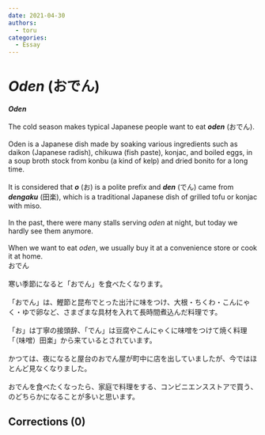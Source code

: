 ```yaml
---
date: 2021-04-30
authors:
  - toru
categories:
  - Essay
---
```


<h1 id="subject_show"><strong><em>Oden</strong></em> (おでん)</h1>
<div class="date" hidden>Apr 30, 2021 11:52</div>
<div id="post"><div id="body_show_ori">
<strong><em>Oden</strong></em><br/><br/>The cold season makes typical Japanese people want to eat <strong><em>oden</em></strong> (おでん).<br/><br/>Oden is a Japanese dish made by soaking various ingredients such as daikon (Japanese radish), chikuwa (fish paste), konjac, and boiled eggs, in a soup broth stock from konbu (a kind of kelp) and dried bonito for a long time.<br/><br/>It is considered that <strong><em>o</em></strong> (お) is a polite prefix and <strong><em>den</em></strong> (でん) came from <strong><em>dengaku</em></strong> (田楽), which is a traditional Japanese dish of grilled tofu or konjac with miso.<br/><br/>In the past, there were many stalls serving <em>oden</em> at night, but today we hardly see them anymore.<br/><br/>When we want to eat <em>oden</em>, we usually buy it at a convenience store or cook it at home.
</div></div>

<!-- more -->

<div id="post_ja"><div id="body_show_mo">
おでん<br/><br/>寒い季節になると「おでん」を食べたくなります。<br/><br/>「おでん」は、鰹節と昆布でとった出汁に味をつけ、大根・ちくわ・こんにゃく・ゆで卵など、さまざまな具材を入れて長時間煮込んだ料理です。<br/><br/>「お」は丁寧の接頭辞、「でん」は豆腐やこんにゃくに味噌をつけて焼く料理「（味噌）田楽」から来ているとされています。<br/><br/>かつては、夜になると屋台のおでん屋が町中に店を出していましたが、今ではほとんど見なくなりました。<br/><br/>おでんを食べたくなったら、家庭で料理をする、コンビニエンスストアで買う、のどちらかになることが多いと思います。
</div></div>

## Corrections (0)
